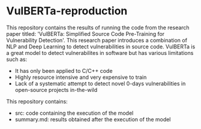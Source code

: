 # VulBERTa-reproduction

This repository contains the results of running the code from the research paper titled: 'VulBERTa: Simplified Source Code Pre-Training for Vulnerability Detection'. This research paper introduces a combination of NLP and Deep Learning to detect vulnerabilities in source code. VulBERTa is a great model to detect vulnerabilites in software but has various limitations such as:
- It has only been applied to C/C++ code
- Highly resource intensive and very expensive to train
- Lack of a systematic attempt to detect novel 0-days vulnerabilities in open-source projects in-the-wild

This repository contains:
- src: code containing the execution of the model
- summary.md: results obtained after the execution of the model
